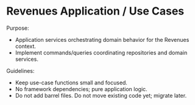 # Revenues Application / Use Cases

Purpose:
- Application services orchestrating domain behavior for the Revenues context.
- Implement commands/queries coordinating repositories and domain services.

Guidelines:
- Keep use-case functions small and focused.
- No framework dependencies; pure application logic.
- Do not add barrel files. Do not move existing code yet; migrate later.
